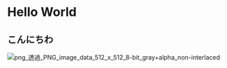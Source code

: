 # Hello World

## こんにちわ
![png_透過_PNG_image_data_512_x_512_8-bit_gray+alpha_non-interlaced](https://github.com/enotiru-moove/pagestest/assets/97928653/d07e2f23-2ae6-47da-96b4-4570e6464fd6)
